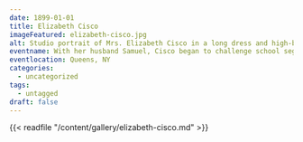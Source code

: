 ```yaml
---
date: 1899-01-01
title: Elizabeth Cisco
imageFeatured: elizabeth-cisco.jpg
alt: Studio portrait of Mrs. Elizabeth Cisco in a long dress and high-backed chair.
eventname: With her husband Samuel, Cisco began to challenge school segregation in 1896 and sued the Queens school board in 1899. 
eventlocation: Queens, NY
categories:
  - uncategorized
tags:
  - untagged
draft: false
---
```


{{< readfile "/content/gallery/elizabeth-cisco.md" >}}
